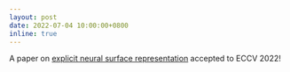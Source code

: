 ```yaml
---
layout: post
date: 2022-07-04 10:00:00+0800
inline: true
---
```


A paper on [explicit neural surface representation](/#low2022_mna) accepted to ECCV 2022!
